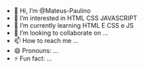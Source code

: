 - 👋 Hi, I’m @Mateus-Paulino
- 👀 I’m interested in HTML CSS JAVASCRIPT
- 🌱 I’m currently learning HTML E CSS e JS
- 💞️ I’m looking to collaborate on ...
- 📫 How to reach me ...
- 😄 Pronouns: ...
- ⚡ Fun fact: ...

<!---
Mateus-Paulino/Mateus-Paulino is a ✨ special ✨ repository because its `README.md` (this file) appears on your GitHub profile.
You can click the Preview link to take a look at your changes.
--->
